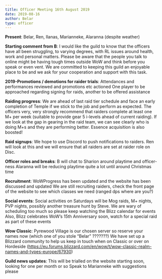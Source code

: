 ```yaml
---
title: Officer Meeting 16th August 2019
date: 2019-08-16
author: Belar
type: officer
---
```

**Present**: Belar, Ren, Ilanas, Marianneke, Alaranna (despite weather)

**Starting comment from B**:
I would like the guild to know that the officers have all been struggling, to varying degrees, with RL issues around health, work and personal matters. Please be aware that the people you talk to online might be having tough times outside WoW and think before you speak or even vent. We are committed to keeping this guild an enjoyable place to be and we ask for your cooperation and support with this task.

**2019-Promotions / demotions for raider trials**:
Attendances and performances reviewed and promotions etc actioned
One player to be approached regarding signing for raids, another to be offered assistance

**Raiding progress**:
We are ahead of last raid tier schedule and face an early completion of Temple if we stick to the job and perform as expected.
The officers very, very strongly recommend that raiders complete at least one M+ per week (suitable to provide gear 5 i-levels ahead of current raiding). If we look at the gap in gearing in the raid team, we can see clearly who is doing M+s and they are performing better. Essence acquisition is also boosted!

**Raid signups**:
We hope to use Discord to push notifications to raiders. Ren will look at this and we will ensure that all raiders are set at raider role on Disc.

**Officer roles and breaks**:
B will chat to Sharion around playtime and officer-ness
Alaranna will be reducing playtime quite a lot until around Christmas time

**Recruitment**:
WoWProgress has been updated and the website has been discussed and updated
We are still recruiting raiders, check the front page of the website to see which classes we need
(ranged dps where are you?)

**Social events**:
Social activities on Saturdays will be Mog raids, M+ nights, PVP nights, possibly another treasure hunt by Steve. We are wary of scheduling too much so please keep watching the Blizz calendar for events
Also, Blizz celebrates WoW’s 15th Anniversary soon, watch for a special raid as part of these events

**Wow Classic**:
Pyrewood Village is our chosen server so reserve your names now 
(which one of you stole “Belar” ???????)
We have set up a Blizzard community to help us keep in touch when on Classic or over on Hordeside
(https://eu.forums.blizzard.com/en/wow/t/wow-classic-realm-names-and-types-europe/67930)

**Guild news updates**:
This will be trialled on the website starting soon, looking for one per month or so
Speak to Marianneke with suggestions please
